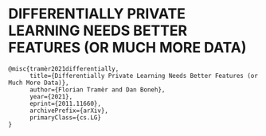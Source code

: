 # DIFFERENTIALLY PRIVATE LEARNING NEEDS BETTER FEATURES (OR MUCH MORE DATA)

```console
@misc{tramèr2021differentially,
      title={Differentially Private Learning Needs Better Features (or Much More Data)}, 
      author={Florian Tramèr and Dan Boneh},
      year={2021},
      eprint={2011.11660},
      archivePrefix={arXiv},
      primaryClass={cs.LG}
}
```
